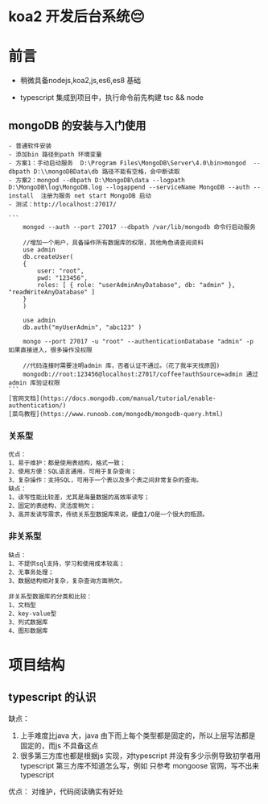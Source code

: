 # koa2 开发后台系统😔

# 前言

* 稍微具备nodejs,koa2,js,es6,es8 基础

* typescript 集成到项目中，执行命令前先构建 tsc && node

##  mongoDB 的安装与入门使用 

    - 普通软件安装
    - 添加bin 路径到path 环境变量
    - 方案1：手动启动服务  D:\Program Files\MongoDB\Server\4.0\bin>mongod  --dbpath D:\\mongoDBData\db 路径不能有空格，会中断读取
    - 方案2：mongod --dbpath D:\MongoDB\data --logpath D:\MongoDB\log\MongoDB.log --logappend --serviceName MongoDB --auth --install  注册为服务 net start MongoDB 启动
    - 测试：http://localhost:27017/
    
    ```
        mongod --auth --port 27017 --dbpath /var/lib/mongodb 命令行启动服务
        
        //增加一个用户，具备操作所有数据库的权限，其他角色请查阅资料
        use admin
        db.createUser(
        {
            user: "root",
            pwd: "123456",
            roles: [ { role: "userAdminAnyDatabase", db: "admin" }, "readWriteAnyDatabase" ]
        }
        )

        use admin
        db.auth("myUserAdmin", "abc123" )

        mongo --port 27017 -u "root" --authenticationDatabase "admin" -p  如果直接进入，很多操作没权限

        //代码连接时需要注明admin 库，否者认证不通过。（花了我半天找原因)
        mongodb://root:123456@localhost:27017/coffee?authSource=admin 通过admin 库验证权限
    ```
    [官网文档](https://docs.mongodb.com/manual/tutorial/enable-authentication/)
    [菜鸟教程](https://www.runoob.com/mongodb/mongodb-query.html)

### 关系型
    优点：
    1、易于维护：都是使用表结构，格式一致；
    2、使用方便：SQL语言通用，可用于复杂查询；
    3、复杂操作：支持SQL，可用于一个表以及多个表之间非常复杂的查询。
    缺点：
    1、读写性能比较差，尤其是海量数据的高效率读写；
    2、固定的表结构，灵活度稍欠；
    3、高并发读写需求，传统关系型数据库来说，硬盘I/O是一个很大的瓶颈。
### 非关系型
    缺点：
    1、不提供sql支持，学习和使用成本较高；
    2、无事务处理；
    3、数据结构相对复杂，复杂查询方面稍欠。

    非关系型数据库的分类和比较：
    1、文档型
    2、key-value型
    3、列式数据库
    4、图形数据库

# 项目结构

## typescript 的认识

缺点：
1.  上手难度比java 大，java 由下而上每个类型都是固定的，所以上层写法都是固定的，而js 不具备这点
2.  很多第三方库也都是根据js 实现，对typescript 并没有多少示例导致初学者用typescript 第三方库不知道怎么写，例如 只参考 mongoose 官网，写不出来typescript

优点：
对维护，代码阅读确实有好处






